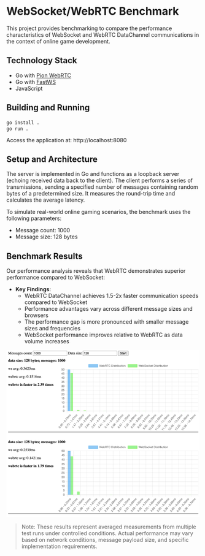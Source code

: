 # WebSocket/WebRTC Benchmark

This project provides benchmarking to compare the performance characteristics of WebSocket and WebRTC DataChannel communications in the context of online game development.

## Technology Stack

- Go with [Pion WebRTC](https://github.com/pion/webrtc)
- Go with [FastWS](https://github.com/dgrr/fastws)
- JavaScript

## Building and Running

```shell
go install .
go run .
```

Access the application at: http://localhost:8080

## Setup and Architecture

The server is implemented in Go and functions as a loopback server (echoing received data back to the client).
The client performs a series of transmissions, sending a specified number of messages containing random bytes of a predetermined size. It measures the round-trip time and calculates the average latency.

To simulate real-world online gaming scenarios, the benchmark uses the following parameters:
- Message count: 1000
- Message size: 128 bytes

## Benchmark Results

Our performance analysis reveals that WebRTC demonstrates superior performance compared to WebSocket:

- **Key Findings**:
  - WebRTC DataChannel achieves 1.5-2x faster communication speeds compared to WebSocket
  - Performance advantages vary across different message sizes and browsers
  - The performance gap is more pronounced with smaller message sizes and frequencies
  - WebSocket performance improves relative to WebRTC as data volume increases

![Performance Distribution](distribution.png)

> Note: These results represent averaged measurements from multiple test runs under controlled conditions. Actual performance may vary based on network conditions, message payload size, and specific implementation requirements.

